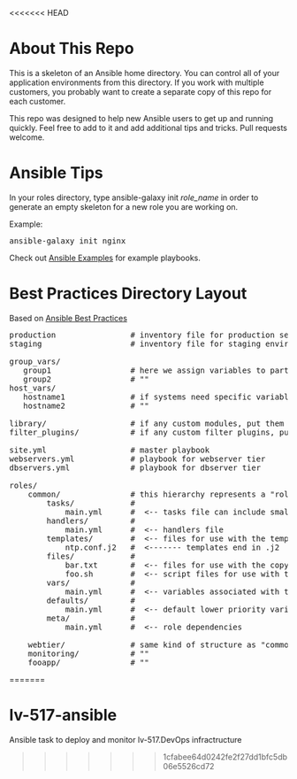 <<<<<<< HEAD
# About This Repo #
This is a skeleton of an Ansible home directory. You can control all of your application environments from this directory. If you work with multiple customers, you probably want to create a separate copy of this repo for each customer.

This repo was designed to help new Ansible users to get up and running quickly. Feel free to add to it and add additional tips and tricks. Pull requests welcome.

# Ansible Tips #
In your roles directory, type ansible-galaxy init <em>role_name</em> in order to generate an empty skeleton for a new role you are working on.

Example:
<pre>
ansible-galaxy init nginx
</pre>

Check out [Ansible Examples](https://github.com/ansible/ansible-examples) for example playbooks.

# Best Practices Directory Layout #

Based on [Ansible Best Practices](https://docs.ansible.com/ansible/playbooks_best_practices.html#directory-layout)

<pre>
production                # inventory file for production servers
staging                   # inventory file for staging environment

group_vars/
   group1                 # here we assign variables to particular groups
   group2                 # ""
host_vars/
   hostname1              # if systems need specific variables, put them here
   hostname2              # ""

library/                  # if any custom modules, put them here (optional)
filter_plugins/           # if any custom filter plugins, put them here (optional)

site.yml                  # master playbook
webservers.yml            # playbook for webserver tier
dbservers.yml             # playbook for dbserver tier

roles/
    common/               # this hierarchy represents a "role"
        tasks/            #
            main.yml      #  <-- tasks file can include smaller files if warranted
        handlers/         #
            main.yml      #  <-- handlers file
        templates/        #  <-- files for use with the template resource
            ntp.conf.j2   #  <------- templates end in .j2
        files/            #
            bar.txt       #  <-- files for use with the copy resource
            foo.sh        #  <-- script files for use with the script resource
        vars/             #
            main.yml      #  <-- variables associated with this role
        defaults/         #
            main.yml      #  <-- default lower priority variables for this role
        meta/             #
            main.yml      #  <-- role dependencies

    webtier/              # same kind of structure as "common" was above, done for the webtier role
    monitoring/           # ""
    fooapp/               # ""
</pre>

=======
# lv-517-ansible
Ansible task to deploy and monitor lv-517.DevOps infractructure
>>>>>>> 1cfabee64d0242fe2f27dd1bfc5db06e5526cd72
